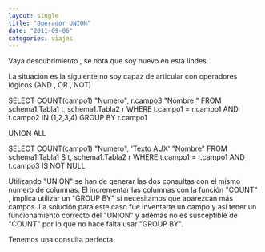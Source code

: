 ```yaml
---
layout: single
title: "Operador UNION"
date: "2011-09-06"
categories: viajes
---
```


Vaya descubrimiento , se nota que soy nuevo en esta lindes.

La situación es la siguiente no soy capaz de articular con operadores lógicos (AND , OR , NOT)

SELECT
   COUNT(campo1) "Numero", r.campo3 "Nombre "
FROM
    schema1.Tabla1 t, schema1.Tabla2 r
WHERE
    t.campo1 = r.campo1 AND t.campo2 IN (1,2,3,4)
GROUP BY r.campo1

UNION ALL

SELECT
    COUNT(campo1) "Numero", 'Texto AUX' "Nombre"
FROM
    schema1.Tabla1 S t, schema1.Tabla2 r
WHERE
    t.campo1 = r.campo1 AND t.campo3 IS NOT NULL

Utilizando "UNION" se han de generar las dos consultas con el mismo numero de columnas. El incrementar las columnas con la función "COUNT" , implica utilizar un "GROUP BY" si necesitamos que aparezcan más campos. La solución para este caso fue inventarte un campo y así tener un funcionamiento correcto del "UNION" y además no es susceptible de "COUNT" por lo que no hace falta usar "GROUP BY".

Tenemos una consulta perfecta.

